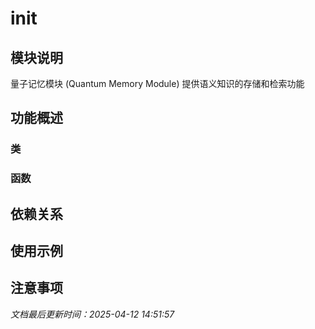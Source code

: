 # __init__

## 模块说明
量子记忆模块 (Quantum Memory Module)
提供语义知识的存储和检索功能

## 功能概述

### 类


### 函数


## 依赖关系

## 使用示例

## 注意事项

*文档最后更新时间：2025-04-12 14:51:57*